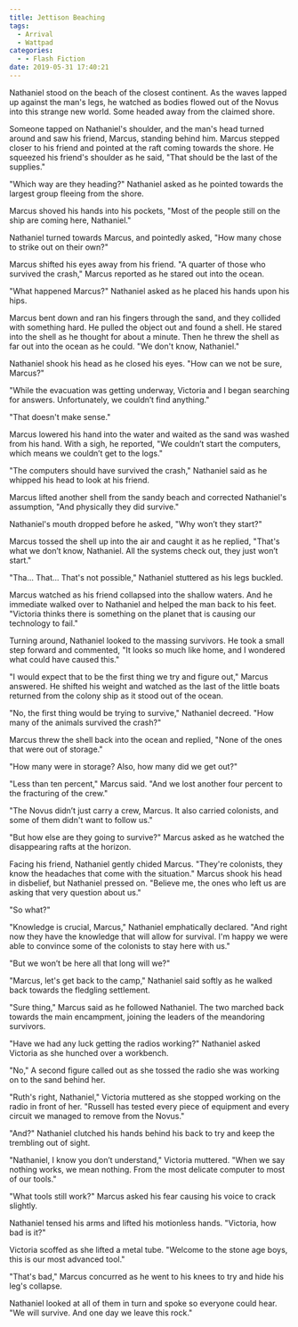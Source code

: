 ```yaml
---
title: Jettison Beaching
tags:
  - Arrival
  - Wattpad
categories:
  - - Flash Fiction
date: 2019-05-31 17:40:21
---
```


Nathaniel stood on the beach of the closest continent.  As the waves lapped up against the man's legs, he watched as bodies flowed out of the Novus into this strange new world.  Some headed away from the claimed shore.

Someone tapped on Nathaniel's shoulder, and the man's head turned around and saw his friend, Marcus, standing behind him.  Marcus stepped closer to his friend and pointed at the raft coming towards the shore.<!-- more -->  He squeezed his friend's shoulder as he said, "That should be the last of the supplies."

"Which way are they heading?"  Nathaniel asked as he pointed towards the largest group fleeing from the shore.

Marcus shoved his hands into his pockets, "Most of the people still on the ship are coming here, Nathaniel."

Nathaniel turned towards Marcus, and pointedly asked, "How many chose to strike out on their own?"

Marcus shifted his eyes away from his friend.  "A quarter of those who survived the crash," Marcus reported as he stared out into the ocean.

"What happened Marcus?"  Nathaniel asked as he placed his hands upon his hips.

Marcus bent down and ran his fingers through the sand, and they collided with something hard.  He pulled the object out and found a shell.  He stared into the shell as he thought for about a minute.  Then he threw the shell as far out into the ocean as he could.  "We don't know, Nathaniel."

Nathaniel shook his head as he closed his eyes.  "How can we not be sure, Marcus?"

"While the evacuation was getting underway, Victoria and I began searching for answers.  Unfortunately, we couldn’t find anything."

"That doesn't make sense."

Marcus lowered his hand into the water and waited as the sand was washed from his hand.  With a sigh, he reported, "We couldn’t start the computers, which means we couldn’t get to the logs."

"The computers should have survived the crash," Nathaniel said as he whipped his head to look at his friend.

Marcus lifted another shell from the sandy beach and corrected Nathaniel's assumption, "And physically they did survive."

Nathaniel's mouth dropped before he asked, "Why won’t they start?"

Marcus tossed the shell up into the air and caught it as he replied, "That's what we don’t know, Nathaniel.  All the systems check out, they just won’t start."

"Tha... That... That's not possible," Nathaniel stuttered as his legs buckled.

Marcus watched as his friend collapsed into the shallow waters.  And he immediate walked over to Nathaniel and helped the man back to his feet.  "Victoria thinks there is something on the planet that is causing our technology to fail."

Turning around, Nathaniel looked to the massing survivors.  He took a small step forward and commented, "It looks so much like home, and I wondered what could have caused this."

"I would expect that to be the first thing we try and figure out," Marcus answered.  He shifted his weight and watched as the last of the little boats returned from the colony ship as it stood out of the ocean.

"No, the first thing would be trying to survive," Nathaniel decreed.  "How many of the animals survived the crash?"

Marcus threw the shell back into the ocean and replied, "None of the ones that were out of storage."

"How many were in storage?  Also, how many did we get out?"

"Less than ten percent," Marcus said.  "And we lost another four percent to the fracturing of the crew."

"The Novus didn’t just carry a crew, Marcus.  It also carried colonists, and some of them didn't want to follow us."

"But how else are they going to survive?" Marcus asked as he watched the disappearing rafts at the horizon.

Facing his friend, Nathaniel gently chided Marcus.  "They're colonists, they know the headaches that come with the situation."  Marcus shook his head in disbelief, but Nathaniel pressed on.  "Believe me, the ones who left us are asking that very question about us." 

"So what?" 

"Knowledge is crucial, Marcus," Nathaniel emphatically declared.  "And right now they have the knowledge that will allow for survival.  I'm happy we were able to convince some of the colonists to stay here with us." 

"But we won’t be here all that long will we?" 

"Marcus, let's get back to the camp," Nathaniel said softly as he walked back towards the fledgling settlement. 

"Sure thing," Marcus said as he followed Nathaniel.  The two marched back towards the main encampment, joining the leaders of the meandoring survivors. 

"Have we had any luck getting the radios working?" Nathaniel asked Victoria as she hunched over a workbench.

"No," A second figure called out as she tossed the radio she was working on to the sand behind her.

"Ruth's right, Nathaniel," Victoria muttered as she stopped working on the radio in front of her.  "Russell has tested every piece of equipment and every circuit we managed to remove from the Novus." 

"And?" Nathaniel clutched his hands behind his back to try and keep the trembling out of sight. 

"Nathaniel, I know you don’t understand," Victoria muttered.  "When we say nothing works, we mean nothing.  From the most delicate computer to most of our tools."

"What tools still work?"  Marcus asked his fear causing his voice to crack slightly.

Nathaniel tensed his arms and lifted his motionless hands.  "Victoria, how bad is it?" 

Victoria scoffed as she lifted a metal tube.  "Welcome to the stone age boys, this is our most advanced tool." 

"That's bad," Marcus concurred as he went to his knees to try and hide his leg's collapse.

Nathaniel looked at all of them in turn and spoke so everyone could hear.  "We will survive.  And one day we leave this rock."